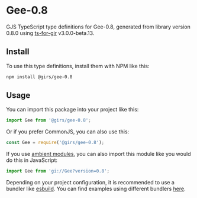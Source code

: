 
# Gee-0.8

GJS TypeScript type definitions for Gee-0.8, generated from library version 0.8.0 using [ts-for-gir](https://github.com/gjsify/ts-for-gjs) v3.0.0-beta.13.

## Install

To use this type definitions, install them with NPM like this:
```bash
npm install @girs/gee-0.8
```

## Usage

You can import this package into your project like this:
```ts
import Gee from '@girs/gee-0.8';
```

Or if you prefer CommonJS, you can also use this:
```ts
const Gee = require('@girs/gee-0.8');
```

If you use [ambient modules](https://github.com/gjsify/ts-for-gir/tree/main/packages/cli#ambient-modules), you can also import this module like you would do this in JavaScript:

```ts
import Gee from 'gi://Gee?version=0.8';
```

Depending on your project configuration, it is recommended to use a bundler like [esbuild](https://esbuild.github.io/). You can find examples using different bundlers [here](https://github.com/gjsify/ts-for-gir/tree/main/examples).